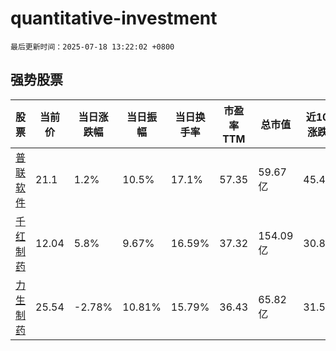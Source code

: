# quantitative-investment

`最后更新时间：2025-07-18 13:22:02 +0800`

## 强势股票

|股票|当前价|当日涨跌幅|当日振幅|当日换手率|市盈率TTM|总市值|近10日涨跌幅|
|----|----|----|----|----|----|----|----|
|[普联软件](https://xueqiu.com/S/SZ300996)|21.1|1.2%|10.5%|17.1%|57.35|59.67亿|45.42%|
|[千红制药](https://xueqiu.com/S/SZ002550)|12.04|5.8%|9.67%|16.59%|37.32|154.09亿|30.87%|
|[力生制药](https://xueqiu.com/S/SZ002393)|25.54|-2.78%|10.81%|15.79%|36.43|65.82亿|31.58%|

